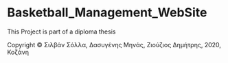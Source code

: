 # Basketball_Management_WebSite
This Project is part of a diploma thesis 

Copyright © Σιλβάν Σόλλα, Δασυγένης Μηνάς, Ζιούζιος Δημήτρης, 2020, Κοζάνη
